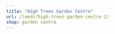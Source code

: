 ```yaml
---
title: "High Trees Garden Centre"
url: /leeds/high-trees-garden-centre-2/
shop: garden centre
---
```

